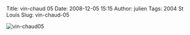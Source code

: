 Title: vin-chaud 05
Date: 2008-12-05 15:15
Author: julien
Tags: 2004 St Louis
Slug: vin-chaud-05

![vin-chaud05]({filename}/images/vin-chaud%2005.preview.jpg "vin-chaud 05")
